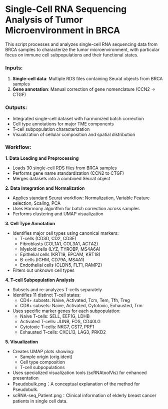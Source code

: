 # **Single-Cell RNA Sequencing Analysis of Tumor Microenvironment in BRCA**

This script processes and analyzes single-cell RNA sequencing data from BRCA samples to characterize the tumor microenvironment, with particular focus on immune cell subpopulations and their functional states.

### Inputs:

1. **Single-cell data**: Multiple RDS files containing Seurat objects from BRCA samples
2. **Gene annotation**: Manual correction of gene nomenclature (CCN2 → CTGF)

### Outputs:

- Integrated single-cell dataset with harmonized batch correction
- Cell type annotations for major TME components
- T-cell subpopulation characterization
- Visualization of cellular composition and spatial distribution

### Workflow:

**1. Data Loading and Preprocessing**

- Loads 30 single-cell RDS files from BRCA samples
- Performs gene name standardization (CCN2 to CTGF)
- Merges datasets into a combined Seurat object

**2. Data Integration and Normalization**

- Applies standard Seurat workflow: Normalization, Variable Feature selection, Scaling, PCA
- Uses Harmony algorithm for batch correction across samples
- Performs clustering and UMAP visualization

**3. Cell Type Annotation**

- Identifies major cell types using canonical markers:
  - T-cells (CD3D, CD2, CD3E)
  - Fibroblasts (COL1A1, COL3A1, ACTA2)
  - Myeloid cells (LYZ, TYROBP, MS4A6A)
  - Epithelial cells (KRT19, EPCAM, KRT18)
  - B-cells (IGHM, CD79A, MS4A1)
  - Endothelial cells (CLDN5, FLT1, RAMP2)
- Filters out unknown cell types

**4. T-cell Subpopulation Analysis**

- Subsets and re-analyzes T-cells separately
- Identifies 11 distinct T-cell states:
  - CD4+ subsets: Naive, Activated, Tcm, Tem, Tfh, Treg
  - CD8+ subsets: Naive, Activated, Cytotoxic, Exhausted, Trm
- Uses specific marker genes for each subpopulation:
  - Naive T-cells: SELL, EEF1G, LDHB
  - Activated T-cells: JUNB, FOS, CD40LG
  - Cytotoxic T-cells: NKG7, CST7, PRF1
  - Exhausted T-cells: CXCL13, LAG3, PRKD2

**5. Visualization**

- Creates UMAP plots showing:
  - Sample origin (orig.ident)
  - Cell type composition
  - T-cell subpopulations
- Uses specialized visualization tools (scRNAtoolVis) for enhanced presentation
- Pseudobulk.png：A conceptual explanation of the method for Pseudobulk.
- scRNA-seq_Patient.png：Clinical information of elderly breast cancer patients in single cell data.